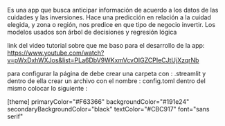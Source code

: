 Es una app que busca anticipar información de acuerdo a los datos de las cuidades y las inversiones. Hace una predicción en relación a la cuidad elegida, y zona o región, nos predice en que tipo de negocio invertir.
Los modelos usados son árbol de decisiones y  regresión lógica

link del video tutorial sobre que me baso para el desarrollo de la app:  
https://www.youtube.com/watch?v=pWxDxhWXJos&list=PLa6DbV9WKxmVcvOIGZCPIeCJtUjXzqrNb

para configurar la página de debe crear una carpeta con :  .streamlit 
y dentro de ella crear un archivo con el nombre : config.toml
dentro del mismo colocar lo siguiente : 

[theme]
primaryColor="#F63366"
backgroundColor="#191e24"
secondaryBackgroundColor="black"
textColor="#CBC917"
font="sans serif"

